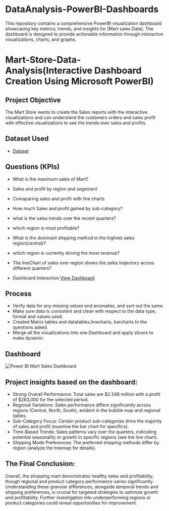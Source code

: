 # DataAnalysis-PowerBI-Dashboards
This repository contains a comprehensive PowerBI visualization dashboard showcasing key metrics, trends, and insights for [Mart sales Data]. The dashboard is designed to provide actionable information through interactive visualizations, charts, and graphs.

# Mart-Store-Data-Analysis(Interactive Dashboard Creation Using Microsoft PowerBI)

## Project Objective

The Mart Store wants to create the Sales reports with the interactive visualizations and can understand the customers orders and sales profit with effective visualizations to see the trends over sales and profits. 

## Dataset Used
- <a href="https://github.com/RudravaramSandeepKumar/DataAnalysis-PowerBI-Dashbaoards/blob/main/Mart%20Sales%20Data.xlsx">Dataset</a>

## Questions (KPIs)
- What is the maximum sales of Mart?
- Sales and profit by region and segement
- Comaparing sales and profit with line charts
- How much Sales and profit gained by sub-category?
- what is the sales trends over the recent quarters?
- which region is most profitable?
- What is the dominant shipping method in the highest sales region(central)?
- which region is currently driving the most revenue?
- The lineChart of sales over region shows the sales trajectory across different quarters?

- Dashboard Interaction
  <a href="https://github.com/RudravaramSandeepKumar/DataAnalysis-PowerBI-Dashbaoards/blob/main/Power%20BI%20Mart%20Sales%20Dashboard.png">View Dashboard<a/>

## Process
  - Verify data for any missing values and anomalies, and sort out the same.
  - Make sure data is consistent and clean with respect to the data type, format and values used.
  - Created Matrix tables and datatables,linecharts, barcharts to the questions asked.
  - Merge all the visualizations into one Dashboard and apply slicers to make dynamic.

  ## Dashboard

  ![Power BI Mart Sales Dashboard](https://github.com/user-attachments/assets/2e770f32-23d1-4481-a403-55caa6214841)

## Project insights based on the dashboard:
 * Strong Overall Performance: Total sales are $2.348 million with a profit of $283,000 for the selected period.
 * Regional Variations: Sales performance differs significantly across regions (Central, North, South), evident in the bubble map and regional tables.
 * Sub-Category Focus: Certain product sub-categories drive the majority of sales and profit (examine the bar chart for specifics).
 * Time-Based Trends: Sales patterns vary over the quarters, indicating potential seasonality or growth in specific regions (see the line chart).
 * Shipping Mode Preferences: The preferred shipping methods differ by region (analyze the treemap for details).

## The Final Conclusion:

  Overall, the shopping mart demonstrates healthy sales and profitability, though regional and product category performance varies significantly. Understanding these granular differences, alongside 
  temporal trends and shipping preferences, is crucial for targeted strategies to optimize growth and profitability. Further investigation into underperforming regions or product categories could 
  reveal opportunities for improvement.



  
  
